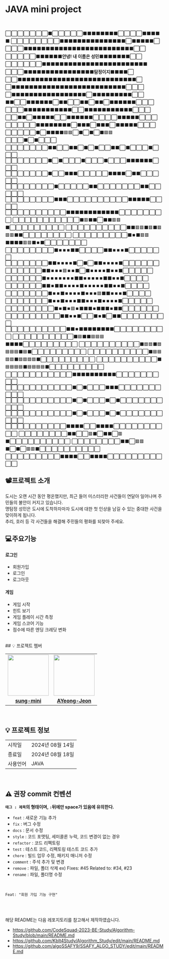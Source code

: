 # JAVA mini project
<br/>


⬜⬜⬜⬜⬜⬜⬜⬛⬜⬜⬜⬜⬜⬛⬛⬛⬛⬛⬛⬛⬛⬜⬜⬜⬜⬛⬛⬛⬛⬛
⬜⬜⬜⬜⬜⬜⬜⬜⬛⬛⬛⬛⬛⬛⬛⬛⬛⬛⬛⬛⬛⬛⬛⬜⬛⬛⬛⬛⬛⬜
⬜⬜⬜⬛⬛⬛⬛⬛⬛⬛⬛⬛⬛⬛⬛⬛⬛⬛⬛⬛⬛⬛⬛⬛⬛⬛⬛⬛⬜⬜
⬜⬜⬜⬜⬜⬛⬛⬛⬛⬛⬛<b>안녕! 내 이름은 성민</b>⬛⬛⬛⬛⬛⬛⬛⬜⬜
⬜⬜⬜⬜⬜⬜⬛⬛⬛⬛⬛⬛⬛⬛⬛⬛⬛⬛⬛⬛⬛⬛⬛⬛⬛⬛⬛⬛⬛⬛
⬜⬜⬜⬛⬛⬛⬛⬛⬛⬛⬛⬛⬛⬛⬛⬛⬛⬛⬛<b>탐정이지</b>⬛⬛⬛⬛⬜
⬜⬜⬛⬛⬛⬛⬛⬛⬛⬛⬛⬛⬛⬛⬛⬛⬛⬛⬛⬛⬛⬛⬛⬛⬛⬛⬛⬛⬛⬜
⬜⬛⬛⬛⬛⬛⬛⬛⬛⬛⬛⬛⬛⬛⬛⬛⬛⬛⬛⬛⬛⬛⬛⬛⬛⬛⬛⬜⬜⬜
⬜⬛⬛⬛⬛⬛⬛⬛⬛⬛⬛⬛⬛⬛⬛⬛⬛⬛⬜⬛⬛⬛⬛⬛⬛⬛⬛⬛⬜⬜
⬛⬛⬜⬜⬛⬛⬛⬛⬛⬛⬜⬛⬛⬜⬜⬛⬛⬜⬛⬛⬜⬛⬛⬛⬛⬛⬛⬜⬜⬜
⬜⬜⬜⬛⬛⬛⬛⬛⬛⬛⬛⬛⬛⬛⬜⬜⬛⬛⬛⬛⬛⬛⬛⬛⬛⬛⬛⬜⬜⬜
⬜⬜⬛⬛⬜⬛⬛⬛⬛⬛⬜⬜⬛⬛⬛⬛⬛⬛⬜⬜⬜⬜⬛⬛⬛⬛⬛⬜⬜⬜
⬜⬜⬜⬜⬜⬛⬛⬛⬛⬛⬛⬛⬛⬜⬛⬛⬛⬜⬛⬛⬛⬜⬛⬛⬛⬛⬛⬜⬜⬜
⬜⬜⬜⬜⬜⬛⬜⬛⬛⬛⬛🟦🟦⬜⬛⬜⬛⬜⬛🟦🟦⬜⬜⬜⬛⬜⬛⬜⬜⬜
⬜⬜⬜⬜⬜⬜⬜⬛⬛⬜⬜⬛⬛⬜⬛⬜⬛⬜⬜⬛⬛⬜⬛⬜⬜⬜⬛⬜⬜⬜
⬜⬜⬜⬜⬜⬜⬜⬛⬜⬛⬜⬜⬜⬛⬜⬜⬜⬛⬜⬜⬜⬛⬛⬛⬛⬛⬛⬜⬜⬜
⬜⬜⬜⬜⬜⬜⬜⬛⬜⬜⬛⬛⬛⬜⬜⬜⬜⬜⬛⬛⬛⬛⬜⬛⬛⬜⬜⬜⬜⬜
⬜⬜⬜⬜⬜⬜⬜⬜⬛⬜⬜⬜⬜⬜⬛⬛⬜⬜⬜⬜⬜⬜⬜⬛⬛⬜⬜⬜⬜⬜
⬜⬜⬜⬜⬜⬜⬜⬜⬛⬛⬛⬜⬜⬜⬜⬜⬜⬜⬜⬜⬜⬛⬛⬛⬛⬛⬜⬜⬜⬜
⬜⬜⬜⬜⬜⬜⬜⬜⬜⬜⬛⬛⬛⬛⬛⬛⬛⬛⬛⬛⬛⬛⬜⬜⬜⬜⬜⬜⬜⬜
⬜⬜⬜⬜⬜⬜⬜⬜⬜⬜⬜⬛🟥⬛⬛⬜⬛⬛🟥🟥⬛⬜⬜⬜⬜⬜⬜⬜⬜⬜
⬜⬜⬜⬜⬜⬜⬜⬜⬜⬜⬛⬛🟥🟥⬛🟥⬛🟥🟥🟥⬛⬛⬜⬜⬜⬜⬜⬜⬜⬜
⬜⬜⬜⬜⬜⬜⬜⬜⬜⬛⏹️⬛🟥🟥⬛⬛⬛⬛🟥🟥⬛⏹️⬛⬜⬜⬜⬜⬜⬜⬜
⬜⬜⬜⬜⬜⬜⬜⬜⬛⏹️⏹️⏹️⬛⬛⬜⬜⬜⬜⬛⬛⏹️⏹️⏹️⬛⬜⬜⬜⬜⬜⬜
⬜⬜⬜⬜⬜⬜⬜⬛⬛⏹️⏹️⏹️⏹️⬛⬜⬛⬜⬛⬛⏹️⏹️⏹️⏹️⬛⬜⬜⬜⬜⬜⬜
⬜⬜⬜⬜⬜⬜⬛⬛⏹️⏹️⏹️🟦⏹️⏹️⬛⬜⬛⏹️⏹️⏹️⏹️⬛⏹️⏹️⬛⬜⬜⬜⬜⬜
⬜⬜⬜⬜⬜⬜⬛⏹️⏹️⏹️⏹️⏹️⏹️⏹️⬛⬛⏹️⏹️⏹️⏹️⏹️⬛⬛⏹️⏹️⬛⬜⬜⬜⬜
⬜⬜⬜⬜⬜⬜⬛⬛⏹️⬛⬛⏹️⏹️⏹️⏹️⬛⏹️⏹️⏹️⏹️⏹️⬛⬛⏹️⏹️⬛⬜⬜⬜⬜
⬜⬜⬜⬜⬜⬜⬜⬛⏹️⏹️⬛⏹️⏹️⏹️⏹️⬛⏹️⏹️⏹️🟦⬛⬛⏹️⏹️⏹️⬛⬜⬜⬜⬜
⬜⬜⬜⬜⬜⬜⬜⬛⏹️⏹️⬛⏹️⏹️⏹️⬛⬛⏹️⏹️⏹️⬛⏹️⏹️⏹️⏹️⬛⬜⬜⬜⬜⬜
⬜⬜⬜⬜⬜⬜⬜⬜⬛⏹️⬛⏹️🟦⏹️⬛⬛⬛⏹️⬛⬛⬛⏹️⬛⬛⬜⬜⬜⬜⬜⬜
⬜⬜⬜⬜⬜⬜⬜⬜⬜⬛⬛⏹️⏹️⬛⬜⬜⬛⏹️⬛⬜⬛⬛⬜⬜⬜⬜⬜⬜⬜⬜
⬜⬜⬜⬜⬜⬜⬜⬜⬜⬜⬛⬛⏹️⬛⬛⬛⬛⬛⬛⬛⬛⬜⬜⬜⬜⬜⬜⬜⬜⬜
⬜⬜⬜⬜⬜⬜⬜⬜⬜⬜⬛🟦⬛⬛🟦🟦🟦⬛⬛⬛⬛⬜⬜⬜⬜⬜⬜⬜⬜⬜
⬜⬜⬜⬜⬜⬜⬜⬜⬜⬜⬛🟦🟦⬛🟦🟦🟦🟦⬛🟦⬛⬜⬜⬜⬜⬜⬜⬜⬜⬜
⬜⬜⬜⬜⬜⬜⬜⬜⬜⬜⬛🟦🟦🟦🟦⬛🟦🟦🟦🟦⬛⬜⬜⬜⬜⬜⬜⬜⬜⬜
⬜⬜⬜⬜⬜⬜⬜⬜⬜⬜⬛🟦🟦🟦🟦⬛🟦🟦🟦🟦⬛⬜⬜⬜⬜⬜⬜⬜⬜⬜
⬜⬜⬜⬜⬜⬜⬜⬜⬜⬜⬜⬛⬛⬛⬛⬛⬛⬛⬛⬛⬛⬜⬜⬜⬜⬜⬜⬜⬜⬜
⬜⬜⬜⬜⬜⬜⬜⬜⬜⬜⬜⬛⬜⬛⬜⬜⬜⬛⬛⬛⬜⬜⬜⬜⬜⬜⬜⬜⬜⬜
⬜⬜⬜⬜⬜⬜⬜⬜⬜⬜⬜⬛⬜⬛⬜⬜⬜⬛⬜⬛⬜⬜⬜⬜⬜⬜⬜⬜⬜⬜
⬜⬜⬜⬜⬜⬜⬜⬜⬜⬜⬜⬛⬜⬛⬜⬜⬜⬛⬜⬛⬜⬜⬜⬜⬜⬜⬜⬜⬜⬜
⬜⬜⬜⬜⬜⬜⬜⬜⬜⬜⬛⬛⬛⬛⬜⬜⬛⬛⬛⬛⬜⬜⬜⬜⬜⬜⬜⬜⬜⬜
⬜⬜⬜⬜⬜⬜⬜⬜⬛⬛⬜⬜🟥⬛⬜⬛⬛⬜🟥⬛⬜⬜⬜⬜⬜⬜⬜⬜⬜⬜
⬜⬜⬜⬜⬜⬜⬜⬜⬛⬛⬜🟥🟥⬛⬜⬛⬜🟥🟥⬛⬜⬜⬜⬜⬜⬜⬜⬜⬜⬜
⬜⬜⬜⬜⬜⬜⬜⬜⬜⬛⬛⬛⬛⬜⬜⬛⬛⬛⬛⬜⬜⬜⬜⬜⬜⬜⬜⬜⬜⬜

## 📽프로젝트 소개

도시는 오랜 시간 동안 평온했지만, 최근 들어 미스터리한 사건들이 연달아 일어나며 주민들의 불안이 커지고 있습니다. <br/>
명탐정 성민은 도시에 도착하자마자 도시에 대한 첫 인상을 남길 수 있는 중대한 사건을 맞이하게 됩니다. <br/>
추리, 호러 등 각 사건들을 해결해 주민들의 평화를 되찾아 주세요.
<br/>

## 💻주요기능
#### 로그인 
- 회원가입
- 로그인
- 로그아웃

#### 게임
- 게임 시작
- 힌트 보기
- 게임 플레이 시간 측정
- 게임 스코어 기능
- 점수에 따른 엔딩 크레딧 변화

<br/>
## 💡 프로젝트 멤버
<table>
 <tr>
    <td align="center"><a href="https://github.com/sung-mini"><img src="https://avatars.githubusercontent.com/u/174118592?v=4" width="130px;" alt=""></a></td>
    <td align="center"><a href="https://github.com/AYeong-Jeon"><img src="https://avatars.githubusercontent.com/u/102805138?v=4" width="130px;" alt=""></a></td>
  </tr>
  <tr>
    <td align="center"><a href="https://github.com/sung-mini"><b>sung-mini</b></a></td>
    <td align="center"><a href="https://github.com/AYeong-Jeon"><b>AYeong-Jeon</b></a></td>
  </tr>
</table>
<br/>

## 💡 프로젝트 정보
<table>
  <tr>
    <td>시작일</td>
    <td>2024년 08월 14일</td>
  </tr>
  <tr>
    <td>종료일</td>
    <td>2024년 08월 18일</td>
  </tr>
  <tr>
    <td>사용언어</td>
    <td>JAVA</td>
  </tr>
</table>
<br/>


## ⚠️ 권장  commit 컨벤션

**`태그 : 제목`의 형태이며, `:`뒤에만 space가 있음에 유의한다.**

- `feat` : 새로운 기능 추가
- `fix` : 버그 수정
- `docs` : 문서 수정
- `style` : 코드 포맷팅, 세미콜론 누락, 코드 변경이 없는 경우
- `refactor` : 코드 리펙토링
- `test` : 테스트 코드, 리펙토링 테스트 코드 추가
- `chore` : 빌드 업무 수정, 패키지 매니저 수정
- `comment` : 주석 추가 및 변경
- `remove` : 파일, 폴더 삭제	ex) Fixes: #45 Related to: #34, #23
- `rename` : 파일, 폴더명 수정
<br/>

```
Feat: "회원 가입 기능 구현"
```

<br/>
<br/>


해당 README는 다음 레포지토리를 참고해서 제작하였습니다.
- https://github.com/CodeSquad-2023-BE-Study/Algorithm-Study/blob/main/README.md
- https://github.com/KbIt4Study/Algorithm_Study/edit/main/README.md
- https://github.com/algoSSAFY9/SSAFY_ALGO_STUDY/edit/main/README.md
